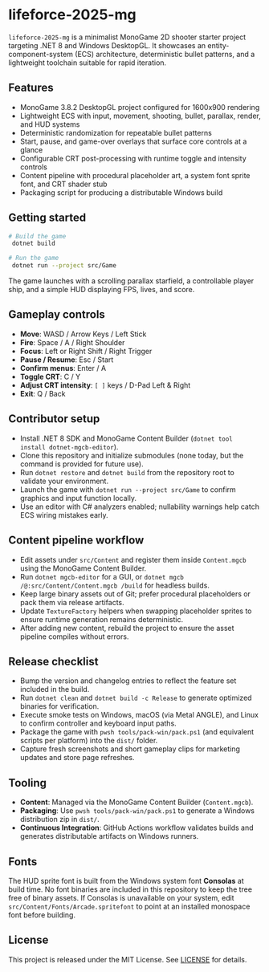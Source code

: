 # lifeforce-2025-mg

`lifeforce-2025-mg` is a minimalist MonoGame 2D shooter starter project targeting .NET 8 and Windows DesktopGL. It showcases an entity-component-system (ECS) architecture, deterministic bullet patterns, and a lightweight toolchain suitable for rapid iteration.

## Features

- MonoGame 3.8.2 DesktopGL project configured for 1600x900 rendering
- Lightweight ECS with input, movement, shooting, bullet, parallax, render, and HUD systems
- Deterministic randomization for repeatable bullet patterns
- Start, pause, and game-over overlays that surface core controls at a glance
- Configurable CRT post-processing with runtime toggle and intensity controls
- Content pipeline with procedural placeholder art, a system font sprite font, and CRT shader stub
- Packaging script for producing a distributable Windows build

## Getting started

```bash
# Build the game
 dotnet build

# Run the game
 dotnet run --project src/Game
```

The game launches with a scrolling parallax starfield, a controllable player ship, and a simple HUD displaying FPS, lives, and score.

## Gameplay controls

- **Move**: WASD / Arrow Keys / Left Stick
- **Fire**: Space / A / Right Shoulder
- **Focus**: Left or Right Shift / Right Trigger
- **Pause / Resume**: Esc / Start
- **Confirm menus**: Enter / A
- **Toggle CRT**: C / Y
- **Adjust CRT intensity**: `[ ]` keys / D-Pad Left & Right
- **Exit**: Q / Back

## Contributor setup

- Install .NET 8 SDK and MonoGame Content Builder (`dotnet tool install dotnet-mgcb-editor`).
- Clone this repository and initialize submodules (none today, but the command is provided for future use).
- Run `dotnet restore` and `dotnet build` from the repository root to validate your environment.
- Launch the game with `dotnet run --project src/Game` to confirm graphics and input function locally.
- Use an editor with C# analyzers enabled; nullability warnings help catch ECS wiring mistakes early.

## Content pipeline workflow

- Edit assets under `src/Content` and register them inside `Content.mgcb` using the MonoGame Content Builder.
- Run `dotnet mgcb-editor` for a GUI, or `dotnet mgcb /@:src/Content/Content.mgcb /build` for headless builds.
- Keep large binary assets out of Git; prefer procedural placeholders or pack them via release artifacts.
- Update `TextureFactory` helpers when swapping placeholder sprites to ensure runtime generation remains deterministic.
- After adding new content, rebuild the project to ensure the asset pipeline compiles without errors.

## Release checklist

- Bump the version and changelog entries to reflect the feature set included in the build.
- Run `dotnet clean` and `dotnet build -c Release` to generate optimized binaries for verification.
- Execute smoke tests on Windows, macOS (via Metal ANGLE), and Linux to confirm controller and keyboard input paths.
- Package the game with `pwsh tools/pack-win/pack.ps1` (and equivalent scripts per platform) into the `dist/` folder.
- Capture fresh screenshots and short gameplay clips for marketing updates and store page refreshes.

## Tooling

- **Content**: Managed via the MonoGame Content Builder (`Content.mgcb`).
- **Packaging**: Use `pwsh tools/pack-win/pack.ps1` to generate a Windows distribution zip in `dist/`.
- **Continuous Integration**: GitHub Actions workflow validates builds and generates distributable artifacts on Windows runners.

## Fonts

The HUD sprite font is built from the Windows system font **Consolas** at build time. No font binaries are included in this
repository to keep the tree free of binary assets. If Consolas is unavailable on your system, edit
`src/Content/Fonts/Arcade.spritefont` to point at an installed monospace font before building.

## License

This project is released under the MIT License. See [LICENSE](LICENSE) for details.
